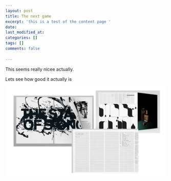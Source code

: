 ```yaml
---
layout: post
title: The next game
excerpt: 'this is a test of the content page '
date: 
last_modified_at: 
categories: []
tags: []
comments: false

---
```

This seems really nicee actually. 

Lets see how good it actually is

![](assets/img/screenshot-2022-03-13-at-17-13-03.png)
